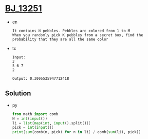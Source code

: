 # [BJ_13251](https://acmicpc.net/problem/13251)

* en

  ```en
  It contains N pebbles. Pebbles are colored from 1 to M
  When you randomly pick K pebbles from a secret box, find the probability that they are all the same color
  ```

* tc

  ```tc
  Input:
  3
  5 6 7
  2

  Output: 0.3006535947712418
  ```

## Solution

* py

  ```py
  from math import comb
  N = int(input())
  li = list(map(int, input().split()))
  pick = int(input())
  print(sum(comb(n, pick) for n in li) / comb(sum(li), pick))
  ```
